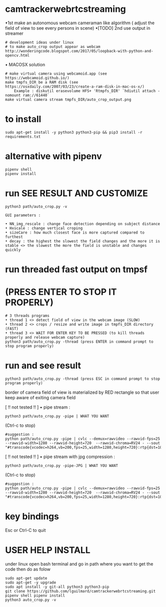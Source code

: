 # camtrackerwebrtcstreaming
•1st make an autonomous webcam cameraman like algorithm ( adjust the field of view to see every persons in scene)
•[TODO] 2nd use output in streamer

    # development ideas under linux
    # to make auto_crop output appear as webcam
    http://wonderingcode.blogspot.com/2017/05/loopback-with-python-and-opencv.html
    

• MACOSX solution 

    # make virtual camera using webcamoid.app (see https://webcamoid.github.io/)
    make tmpfs_DIR be a RAM disk (see https://osxdaily.com/2007/03/23/create-a-ram-disk-in-mac-os-x/)
        Example : diskutil erasevolume HFS+ 'Rtmpfs_DIR' `hdiutil attach -nomount ram://61440`
    make virtual camera stream tmpfs_DIR/auto_crop_output.png 

# to install
    sudo apt-get install -y python3 python3-pip && pip3 install -r requirements.txt
# alternative with pipenv
    pipenv shell
    pipenv install


# run SEE RESULT AND CUSTOMIZE 
    python3 path/auto_crop.py -v

    GUI parameters :
        
    • NN_img_rescale : change face detection depending on subject distance
    • Hxscale : change vertical croping
    • sizeCare : how much closest face is more captured compared to furthest 
    • decay : the highest the slowest the field changes and the more it is stable <> the slowest the more the field is unstable and changes quickly 

# run threaded fast output on tmpsf 
# (PRESS ENTER TO STOP IT PROPERLY)

    # 3 threads programs 
    • thread 1 <> detect field of view in the webcam image (SLOW)
    • thread 2 <> crops / resize and write image in tmpfs_DIR directory (FAST)
    • thread 3 <> WAIT FOR ENTER KEY TO BE PRESSED (to kill threads properly and release webcam capture)
    python3 path/auto_crop.py -thread (press ENTER in command prompt to stop program properly)
# run and see result

    python3 path/auto_crop.py -thread (press ESC in command prompt to stop program properly)

border of camera field of view is materialized by RED rectangle so that user keep aware of exiting camera field

[ !! not tested !! ] • pipe stream : 

    python3 path/auto_crop.py -pipe | WHAT YOU WANT 

(Ctrl-c to stop) 

    #suggestion : 
    python path/auto_crop.py -pipe | cvlc --demux=rawvideo --rawvid-fps=25 --rawvid-width=1280 --rawvid-height=720  --rawvid-chroma=RV24 - --sout "#transcode{vcodec=h264,vb=200,fps=25,width=1280,height=720}:rtp{dst=10.10.10.10,port=8081,sdp=rtsp://10.10.10.10:8081/test.sdp}"

[ !! not tested !! ] • pipe stream with jpg compression : 

    python3 path/auto_crop.py -pipe-JPG | WHAT YOU WANT 

(Ctrl-c to stop) 

    #suggestion : 
    python path/auto_crop.py -pipe | cvlc --demux=rawvideo --rawvid-fps=25 --rawvid-width=1280 --rawvid-height=720  --rawvid-chroma=RV24 - --sout "#transcode{vcodec=h264,vb=200,fps=25,width=1280,height=720}:rtp{dst=10.10.10.10,port=8081,sdp=rtsp://10.10.10.10:8081/test.sdp}"


# key bindings
Esc or Ctrl-C to quit

# USER HELP INSTALL

under linux open bash terminal and go in path where you want to get the code then do as folow

    sudo apt-get update
    sudo apt-get -y upgrade
    sudo apt install -y git-all python3 python3-pip
    git clone https://github.com/lguilmard/camtrackerwebrtcstreaming.git
    pipenv shell pipenv install
    python3 auto_crop.py -v


